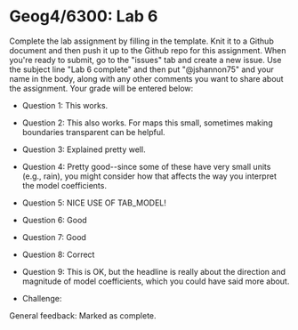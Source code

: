 # Geog4/6300: Lab 6

Complete the lab assignment by filling in the template. Knit it to a Github document and then push it up to the Github repo for this assignment. When you're ready to submit, go to the "issues" tab and create a new issue. Use the subject line "Lab 6 complete" and then put "@jshannon75" and your name in the body, along with any other comments you want to share about the assignment. Your grade will be entered below:

* Question 1: This works.<p>
* Question 2: This also works. For maps this small, sometimes making boundaries transparent can be helpful.<p>
* Question 3: Explained pretty well.<p>
* Question 4: Pretty good--since some of these have very small units (e.g., rain), you might consider how that affects the way you interpret the model coefficients.<p>
* Question 5: NICE USE OF TAB_MODEL!<p>
* Question 6: Good<p>
* Question 7: Good<p>
* Question 8: Correct<p>
* Question 9: This is OK, but the headline is really about the direction and magnitude of model coefficients, which you could have said more about.<p>

* Challenge:<p>
<p>
General feedback: Marked as complete.
